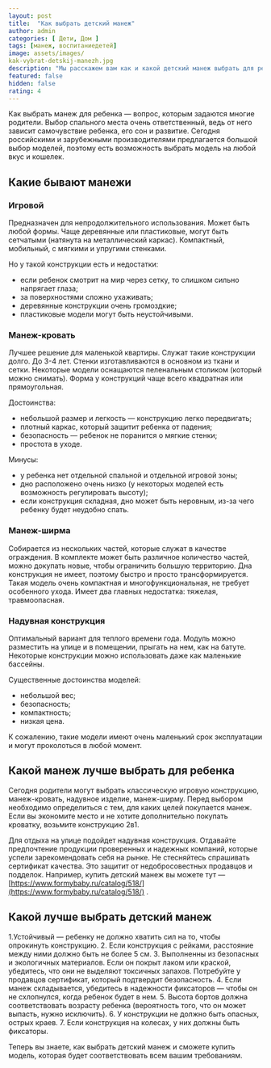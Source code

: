 ```yaml
---
layout: post
title:  "Как выбрать детский манеж"
author: admin
categories: [ Дети, Дом ]
tags: [манеж, воспитаниедетей]
image: assets/images/
kak-vybrat-detskij-manezh.jpg
description: "Мы расскажем вам как и какой детский манеж выбрать для ребенка."
featured: false
hidden: false
rating: 4
---
```


Как выбрать манеж для ребенка — вопрос, которым задаются многие родители. Выбор спального места очень ответственный, ведь от него зависит самочувствие ребенка, его сон и развитие. Сегодня российскими и зарубежными производителями предлагается большой выбор моделей, поэтому есть возможность выбрать модель на любой вкус и кошелек.

## Какие бывают манежи

### Игровой

Предназначен для непродолжительного использования. Может быть любой формы. Чаще деревянные или пластиковые, могут быть сетчатыми (натянута на металлический каркас). Компактный, мобильный, с мягкими и упругими стенками.

Но у такой конструкции есть и недостатки:
* если ребенок смотрит на мир через сетку, то слишком сильно напрягает глаза;
* за поверхностями сложно ухаживать;
* деревянные конструкции очень громоздкие;
* пластиковые модели могут быть неустойчивыми.

### Манеж-кровать

Лучшее решение для маленькой квартиры. Служат такие конструкции долго. До 3-4 лет. Стенки изготавливаются в основном из ткани и сетки. Некоторые модели оснащаются пеленальным столиком (который можно снимать). Форма у конструкций чаще всего квадратная или прямоугольная.

Достоинства:
* небольшой размер и легкость — конструкцию легко передвигать;
* плотный каркас, который защитит ребенка от падения;
* безопасность — ребенок не поранится о мягкие стенки;
* простота в уходе.

Минусы:
* у ребенка нет отдельной спальной и отдельной игровой зоны;
* дно расположено очень низко (у некоторых моделей есть возможность регулировать высоту);
* если конструкция складная, дно может быть неровным, из-за чего ребенку будет неудобно спать.

### Манеж-ширма

Собирается из нескольких частей, которые служат в качестве ограждения. В комплекте может быть различное количество частей, можно докупать новые, чтобы ограничить большую территорию. Дна конструкция не имеет, поэтому быстро и просто трансформируется. Такая модель очень компактная и многофункциональная, не требует особенного ухода. Имеет два главных недостатка: тяжелая, травмоопасная.

### Надувная конструкция

Оптимальный вариант для теплого времени года. Модуль можно разместить на улице и в помещении, прыгать на нем, как на батуте. Некоторые конструкции можно использовать даже как маленькие бассейны.

Существенные достоинства моделей:
* небольшой вес;
* безопасность;
* компактность;
* низкая цена.

К сожалению, такие модели имеют очень маленький срок эксплуатации и могут проколоться в любой момент.

## Какой манеж лучше выбрать для ребенка

Сегодня родители могут выбрать классическую игровую конструкцию, манеж-кровать, надувное изделие, манеж-ширму. Перед выбором необходимо определиться с тем, для каких целей покупается манеж. Если вы экономите место и не хотите дополнительно покупать кроватку, возьмите конструкцию 2в1.

Для отдыха на улице подойдет надувная конструкция. Отдавайте предпочтение продукции проверенных и надежных компаний, которые успели зарекомендовать себя на рынке. Не стесняйтесь спрашивать сертификат качества. Это защитит от недобросовестных продавцов и подделок. Например, купить детский манеж вы можете тут — [https://www.formybaby.ru/catalog/518/](https://www.formybaby.ru/catalog/518/) .

## Какой лучше выбрать детский манеж

1.Устойчивый — ребенку не должно хватить сил на то, чтобы опрокинуть конструкцию.
2. Если конструкция с рейками, расстояние между ними должно быть не более 5 см.
3. Выполненны из безопасных и экологичных материалов. Если он покрыт лаком или краской, убедитесь, что они не выделяют токсичных запахов. Потребуйте у продавцов сертификат, который подтвердит безопасность.
4. Если манеж складывается, убедитесь в надежности фиксаторов — чтобы он не схлопнулся, когда ребенок будет в нем.
5. Высота бортов должна соответствовать возрасту ребенка (вероятность того, что он может выпасть, нужно исключить).
6. У конструкции не должно быть опасных, острых краев.
7. Если конструкция на колесах, у них должны быть фиксаторы.

Теперь вы знаете, как выбрать детский манеж и сможете купить модель, которая будет соответствовать всем вашим требованиям.


